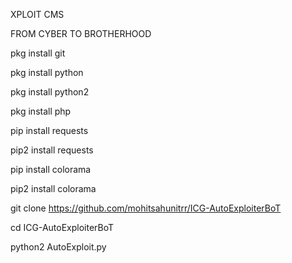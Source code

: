 
XPLOIT CMS

FROM CYBER TO BROTHERHOOD

pkg install git

pkg install python

pkg install python2

pkg install php

pip install requests

pip2 install requests

pip install colorama

pip2 install colorama

git clone https://github.com/mohitsahunitrr/ICG-AutoExploiterBoT

cd ICG-AutoExploiterBoT

python2 AutoExploit.py
